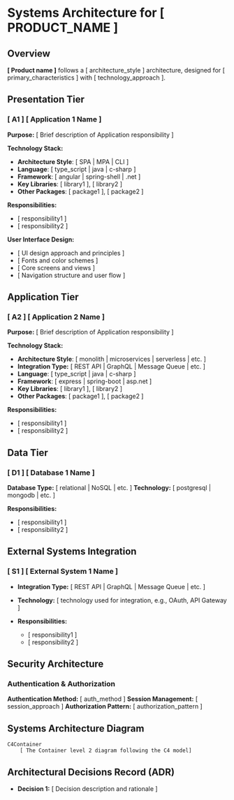 # Systems Architecture for [ PRODUCT_NAME ]

## Overview

**[ Product name ]** follows a [ architecture_style ] architecture, designed for [ primary_characteristics ] with [ technology_approach ].

## Presentation Tier

### [ A1 ] [ Application 1 Name ]

**Purpose:** [ Brief description of Application responsibility ]

**Technology Stack:**

- **Architecture Style**: [ SPA | MPA | CLI ]
- **Language**: [ type_script | java | c-sharp ]
- **Framework**: [ angular | spring-shell | .net ]
- **Key Libraries**: [ library1 ], [ library2 ]
- **Other Packages**: [ package1 ], [ package2 ]

**Responsibilities:**

- [ responsibility1 ]
- [ responsibility2 ]

**User Interface Design:**
- [ UI design approach and principles ]
- [ Fonts and color schemes ]
- [ Core screens and views ]
- [ Navigation structure and user flow ]

## Application Tier

### [ A2 ] [ Application 2 Name ]

**Purpose:** [ Brief description of Application responsibility ]

**Technology Stack:**

- **Architecture Style**: [ monolith | microservices | serverless | etc. ]
- **Integration Type:** [ REST API | GraphQL | Message Queue | etc. ]
- **Language**: [ type_script | java | c-sharp ]
- **Framework**: [ express | spring-boot | asp.net ]
- **Key Libraries**: [ library1 ], [ library2 ]
- **Other Packages**: [ package1 ], [ package2 ]

**Responsibilities:**

- [ responsibility1 ]
- [ responsibility2 ]

## Data Tier

### [ D1 ] [ Database 1 Name ]

**Database Type:** [ relational | NoSQL | etc. ]
**Technology:** [ postgresql | mongodb | etc. ]

**Responsibilities:**

- [ responsibility1 ]
- [ responsibility2 ]

## External Systems Integration

### [ S1 ] [ External System 1 Name ]
- **Integration Type:** [ REST API | GraphQL | Message Queue | etc. ]
- **Technology:** [ technology used for integration, e.g., OAuth, API Gateway ]

- **Responsibilities:**
  - [ responsibility1 ]
  - [ responsibility2 ]

## Security Architecture

### Authentication & Authorization

**Authentication Method:** [ auth_method ]
**Session Management:** [ session_approach ]
**Authorization Pattern:** [ authorization_pattern ]

## Systems Architecture Diagram

```mermaid
C4Container
    [ The Container level 2 diagram following the C4 model]
```

## Architectural Decisions Record (ADR)
<!-- Add any additional decisions made during the whole project lifecycle -->
- **Decision 1:** [ Decision description and rationale ]